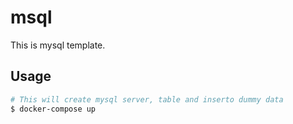 # msql
This is mysql template.

## Usage
```sh
# This will create mysql server, table and inserto dummy data
$ docker-compose up
```
